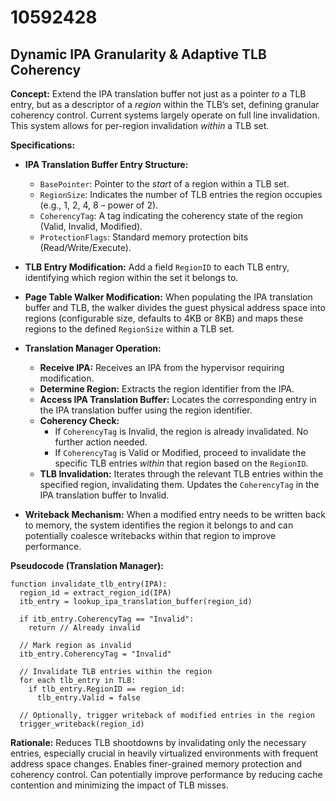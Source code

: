 # 10592428

## Dynamic IPA Granularity & Adaptive TLB Coherency

**Concept:** Extend the IPA translation buffer not just as a pointer *to* a TLB entry, but as a descriptor of a *region* within the TLB’s set, defining granular coherency control. Current systems largely operate on full line invalidation. This system allows for per-region invalidation *within* a TLB set.

**Specifications:**

*   **IPA Translation Buffer Entry Structure:**
    *   `BasePointer`: Pointer to the *start* of a region within a TLB set.
    *   `RegionSize`:  Indicates the number of TLB entries the region occupies (e.g., 1, 2, 4, 8 – power of 2).
    *   `CoherencyTag`: A tag indicating the coherency state of the region (Valid, Invalid, Modified).
    *   `ProtectionFlags`: Standard memory protection bits (Read/Write/Execute).

*   **TLB Entry Modification:** Add a field `RegionID` to each TLB entry, identifying which region within the set it belongs to.

*   **Page Table Walker Modification:** When populating the IPA translation buffer and TLB, the walker divides the guest physical address space into regions (configurable size, defaults to 4KB or 8KB) and maps these regions to the defined `RegionSize` within a TLB set.

*   **Translation Manager Operation:**
    *   **Receive IPA:** Receives an IPA from the hypervisor requiring modification.
    *   **Determine Region:** Extracts the region identifier from the IPA.
    *   **Access IPA Translation Buffer:** Locates the corresponding entry in the IPA translation buffer using the region identifier.
    *   **Coherency Check:**
        *   If `CoherencyTag` is Invalid, the region is already invalidated. No further action needed.
        *   If `CoherencyTag` is Valid or Modified, proceed to invalidate the specific TLB entries *within* that region based on the `RegionID`.
    *   **TLB Invalidation:** Iterates through the relevant TLB entries within the specified region, invalidating them. Updates the `CoherencyTag` in the IPA translation buffer to Invalid.

*   **Writeback Mechanism:** When a modified entry needs to be written back to memory, the system identifies the region it belongs to and can potentially coalesce writebacks within that region to improve performance.

**Pseudocode (Translation Manager):**

```
function invalidate_tlb_entry(IPA):
  region_id = extract_region_id(IPA)
  itb_entry = lookup_ipa_translation_buffer(region_id)

  if itb_entry.CoherencyTag == "Invalid":
    return // Already invalid

  // Mark region as invalid
  itb_entry.CoherencyTag = "Invalid"

  // Invalidate TLB entries within the region
  for each tlb_entry in TLB:
    if tlb_entry.RegionID == region_id:
      tlb_entry.Valid = false

  // Optionally, trigger writeback of modified entries in the region
  trigger_writeback(region_id)
```

**Rationale:** Reduces TLB shootdowns by invalidating only the necessary entries, especially crucial in heavily virtualized environments with frequent address space changes. Enables finer-grained memory protection and coherency control.  Can potentially improve performance by reducing cache contention and minimizing the impact of TLB misses.